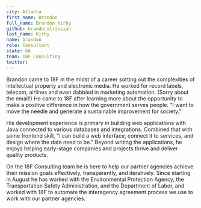 ```yaml
---
city: Atlanta
first_name: Brandon
full_name: Brandon Kirby
github: brandocalrissian
last_name: Kirby
name: brandon
role: Consultant
state: GA
team: 18F Consulting
twitter:
---
```

Brandon came to 18F in the midst of a career sorting out the complexities of intellectual property and electronic media. He worked for record labels, telecom, airlines and even dabbled in marketing automation. (Sorry about the email!) He came to 18F after learning more about the opportunity to make a positive difference in how the government serves people. "I want to move the needle and generate a sustainable improvement for society."

His development experience is primary in building web applications with Java connected to various databases and integrations. Combined that with some frontend skill, "I can build a web interface, connect it to services, and design where the data need to be." Beyond writing the applications, he enjoys helping early-stage companies and projects thrive and deliver quality products.

On the 18F Consulting team he is here to help our partner agencies achieve their mission goals effectively, transparently, and iteratively. Since starting in August he has worked with the Environmental Protection Agency, the Transportation Safety Administration, and the Department of Labor, and worked with 18F to automate the interagency agreement process we use to work with our partner agencies.
